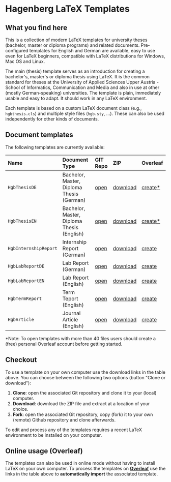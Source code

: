 # Hagenberg LaTeX Templates

## What you find here

This is a collection of modern LaTeX templates for university theses (bachelor, master or diploma programs) and related documents. Pre-configured templates for English and German are available, easy to use even for LaTeX beginners, compatible with LaTeX distributions for Windows, Mac OS and Linux.

The main (thesis) template serves as an introduction for creating a bachelor's, master's or diploma thesis using LaTeX. It is the common standard for theses at the University of Applied Sciences Upper Austria - School of Informatics, Communication and Media and also in use at other (mostly German-speaking) universities. The template is plain, immediately usable and easy to adapt. It should work in any LaTeX environment.

Each template is based on a custom LaTeX document class (e.g., ``hgbthesis.cls``) and multiple style files  (``hgb.sty``, ...). These can also be used independently for other kinds of documents.



## Document templates

The following templates are currently available:

| Name | Document Type | GIT Repo | ZIP | Overleaf |
| :--- | :--- | :--- | :--- | :--- |
| `HgbThesisDE` | Bachelor, Master, Diploma Thesis (German) | [open](https://github.com/Digital-Media/HgbThesisDE) | [download](https://github.com/Digital-Media/HgbThesisDE/archive/master.zip) | [create\*](https://www.overleaf.com/docs?snip_uri=https://github.com/Digital-Media/HgbThesisDE/archive/master.zip) |
| `HgbThesisEN` | Bachelor, Master, Diploma Thesis (English) | [open](https://github.com/Digital-Media/HgbThesisEN) |[download](https://github.com/Digital-Media/HgbThesisEN/archive/master.zip) | [create\*](https://www.overleaf.com/docs?snip_uri=https://github.com/Digital-Media/HgbThesisEN/archive/master.zip) |
| `HgbInternshipReport` | Internship Report (German) | [open](https://github.com/Digital-Media/HgbInternshipReport) | [download](https://github.com/Digital-Media/HgbInternshipReport/archive/master.zip) | [create](https://www.overleaf.com/docs?snip_uri=https://github.com/Digital-Media/HgbInternshipReport/archive/master.zip) |
| `HgbLabReportDE` | Lab Report (German) | [open](https://github.com/Digital-Media/HgbLabReportDE) | [download](https://github.com/Digital-Media/HgbLabReportDE/archive/master.zip) | [create](https://www.overleaf.com/docs?snip_uri=https://github.com/Digital-Media/HgbLabReportDE/archive/master.zip) |
| `HgbLabReportEN` | Lab Report (English) | [open](https://github.com/Digital-Media/HgbLabReportEN) | [download](https://github.com/Digital-Media/HgbLabReportEN/archive/master.zip) | [create](https://www.overleaf.com/docs?snip_uri=https://github.com/Digital-Media/HgbLabReportEN/archive/master.zip) |
| `HgbTermReport` | Term Teport (English) | [open](https://github.com/Digital-Media/HgbTermReport) | [download](https://github.com/Digital-Media/HgbTermReport/archive/master.zip) | [create](https://www.overleaf.com/docs?snip_uri=https://github.com/Digital-Media/HgbTermReport/archive/master.zip) |
| `HgbArticle` | Journal Article (English) | [open](https://github.com/Digital-Media/HgbArticle) | [download](https://github.com/Digital-Media/HgbArticle/archive/master.zip) | [create](https://www.overleaf.com/docs?snip_uri=https://github.com/Digital-Media/HgbArticle/archive/master.zip) |

\*Note: To open templates with more than 40 files users should create a (free) personal Overleaf account before getting started.


## Checkout

To use a template on your own computer use the download links in the table above. 
You can choose between the following two options (button "Clone or download"):

1. **Clone**: open the associated Git repository and clone it to your (local) computer.
1. **Download**: download the ZIP file and extract at a location of your choice.
3. **Fork**: open the associated Git repository, copy (fork) it to your own (remote) Github repository and clone afterwards.

To edit and process any of the templates requires a recent LaTeX environment to be installed on your computer.


## Online usage (Overleaf)

The templates can also be used in online mode without having to install LaTeX on your own computer. 
To process the templates on **[Overleaf](https://www.overleaf.com/)** use the links in the table above to 
**automatically import** the associated template.
















